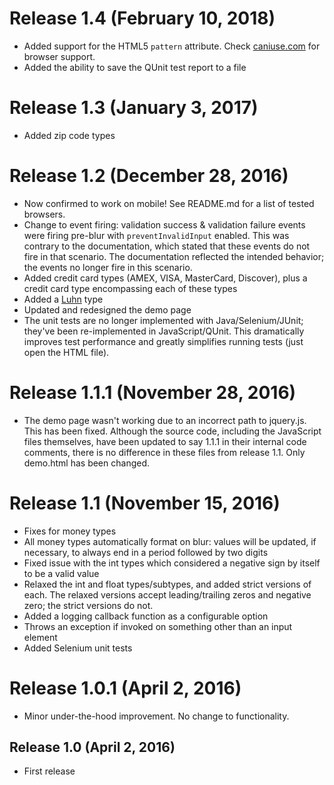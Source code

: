 # Release 1.4 (February 10, 2018)

* Added support for the HTML5 `pattern` attribute.  Check [caniuse.com](http://caniuse.com/#search=pattern) for browser support.
* Added the ability to save the QUnit test report to a file


# Release 1.3 (January 3, 2017)

* Added zip code types


# Release 1.2 (December 28, 2016)

* Now confirmed to work on mobile!  See README.md for a list of tested browsers.
* Change to event firing:  validation success & validation failure events were firing pre-blur with `preventInvalidInput` enabled.  This was contrary to the documentation, which stated that these events do not fire in that scenario.  The documentation reflected the intended behavior; the events no longer fire in this scenario.
* Added credit card types (AMEX, VISA, MasterCard, Discover), plus a credit card type encompassing each of these types
* Added a [Luhn](https://en.wikipedia.org/wiki/Luhn_algorithm) type
* Updated and redesigned the demo page
* The unit tests are no longer implemented with Java/Selenium/JUnit; they've been re-implemented in JavaScript/QUnit.  This dramatically improves test performance and greatly simplifies running tests (just open the HTML file).


# Release 1.1.1 (November 28, 2016)

* The demo page wasn't working due to an incorrect path to jquery.js.  This has been fixed.  Although the source code, including the JavaScript files themselves, have been updated to say 1.1.1 in their internal code comments, there is no difference in these files from release 1.1.  Only demo.html has been changed.


# Release 1.1 (November 15, 2016)

* Fixes for money types
* All money types automatically format on blur:  values will be updated, if necessary, to always end in a period followed by two digits
* Fixed issue with the int types which considered a negative sign by itself to be a valid value
* Relaxed the int and float types/subtypes, and added strict versions of each.  The relaxed versions accept leading/trailing zeros and negative zero; the strict versions do not.
* Added a logging callback function as a configurable option
* Throws an exception if invoked on something other than an input element
* Added Selenium unit tests


# Release 1.0.1 (April 2, 2016)

* Minor under-the-hood improvement.  No change to functionality.


## Release 1.0 (April 2, 2016)

* First release
